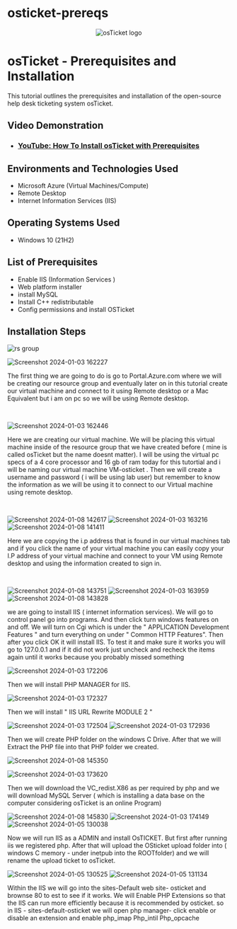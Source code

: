 # osticket-prereqs

<p align="center">
<img src="https://i.imgur.com/Clzj7Xs.png" alt="osTicket logo"/>
</p>

<h1>osTicket - Prerequisites and Installation</h1>
This tutorial outlines the prerequisites and installation of the open-source help desk ticketing system osTicket.<br />


<h2>Video Demonstration</h2>

- ### [YouTube: How To Install osTicket with Prerequisites](https://www.youtube.com)

<h2>Environments and Technologies Used</h2>

- Microsoft Azure (Virtual Machines/Compute)
- Remote Desktop
- Internet Information Services (IIS)

<h2>Operating Systems Used </h2>

- Windows 10</b> (21H2)

<h2>List of Prerequisites</h2>

- Enable IIS (Information Services )
- Web platform installer
- install MySQL
- Install C++ redistributable
- Config permissions and install OSTicket
<h2>Installation Steps</h2>

![rs group](https://github.com/kevonrochester/osticket-prereqs/assets/155024615/03493dc8-1c2c-426d-8dd0-35d390e39365)

![Screenshot 2024-01-03 162227](https://github.com/kevonrochester/osticket-prereqs/assets/155024615/51fa8f17-35f0-4a7a-93e6-aec302cf90c4)


The first thing we are going to do is go to Portal.Azure.com where we will be creating our resource group and eventually later on in this tutorial create our virtual machine and connect to it using Remote desktop or a Mac Equivalent but i am on pc so we will be using Remote desktop.
</p>
<br />

![Screenshot 2024-01-03 162446](https://github.com/kevonrochester/osticket-prereqs/assets/155024615/69644701-9546-44fd-9634-d36d2e3d4a44)

Here we are creating our virtual machine. We will be placing this virtual machine inside of the resource group that we have created before ( mine is called osTicket but the name doesnt matter). I will be using the virtual pc specs of a 4 core processor and 16 gb of ram today for this tutortial and i will be naming our virtual machine VM-osticket . Then we will create a username and password ( i will be using lab user) but remember to know the information as we will be using it to connect to our Virtual machine using remote desktop.
</p>
<br />

![Screenshot 2024-01-08 142617](https://github.com/kevonrochester/osticket-prereqs/assets/155024615/176a4c72-a973-4ae6-917a-550f19032bd8)
![Screenshot 2024-01-03 163216](https://github.com/kevonrochester/osticket-prereqs/assets/155024615/f67910a4-fee1-410f-982e-6bba01ee422b)
![Screenshot 2024-01-08 141411](https://github.com/kevonrochester/osticket-prereqs/assets/155024615/6e3983c5-b445-49d3-96aa-1fa460b33568)



Here we are copying the i.p address that is found in our virtual machines tab and if you click the name of your virtual machine you can easily copy your I.P address of your virtual machine and connect to your VM using Remote desktop and using the information 
created to sign in.
</p>
<br />

![Screenshot 2024-01-08 143751](https://github.com/kevonrochester/osticket-prereqs/assets/155024615/93b20141-d32b-47da-a190-59412bfaea8d)
![Screenshot 2024-01-03 163959](https://github.com/kevonrochester/osticket-prereqs/assets/155024615/f4e39652-e6ee-4494-83ad-9084ce4b1d35)
![Screenshot 2024-01-08 143828](https://github.com/kevonrochester/osticket-prereqs/assets/155024615/d0643f87-79ac-4164-a04d-93b4e3d069d2)


we are going to install IIS ( internet information services). We will go to control panel go into programs. And then click turn windows features on and off. We will turn on Cgi which is under the " APPLICATION Development Features " and turn everything on under " Common HTTP Features". Then after you click OK it will install IIS.
To test it and make sure it works you will go to 127.0.0.1 and if it did not work just uncheck and recheck the items again until it works because you probably missed something


![Screenshot 2024-01-03 172206](https://github.com/kevonrochester/osticket-prereqs/assets/155024615/70174258-1033-4074-961e-5476d5fe875f)

Then we will install PHP MANAGER for IIS.

![Screenshot 2024-01-03 172327](https://github.com/kevonrochester/osticket-prereqs/assets/155024615/1dc64fe3-aa48-4fcc-9da2-ee90c89c9136)


Then we will install " IIS URL Rewrite MODULE 2 "

![Screenshot 2024-01-03 172504](https://github.com/kevonrochester/osticket-prereqs/assets/155024615/588e64c6-8562-40a2-9b2d-ac2c6550321f)
![Screenshot 2024-01-03 172936](https://github.com/kevonrochester/osticket-prereqs/assets/155024615/c34e9a08-d5a1-49c8-bb1a-ed9c9818886c)



Then we will create PHP folder on the windows C Drive. After that we will  Extract the PHP file into that PHP folder we created.

![Screenshot 2024-01-08 145350](https://github.com/kevonrochester/osticket-prereqs/assets/155024615/e4392bd3-4a79-4026-b8dc-7b1d1da0dbd4)

![Screenshot 2024-01-03 173620](https://github.com/kevonrochester/osticket-prereqs/assets/155024615/6d484968-700c-4901-975b-8f77d25795cc)


Then we will download the VC_redist.X86 as per required by php and  we will download MySQL Server ( which is installing a data base on the computer considering osTicket is an online Program)

![Screenshot 2024-01-08 145830](https://github.com/kevonrochester/osticket-prereqs/assets/155024615/d5da12e6-9136-41a3-85d4-eb1fbeb51c32)
![Screenshot 2024-01-03 174149](https://github.com/kevonrochester/osticket-prereqs/assets/155024615/61a1a2e5-cb91-4d11-98af-984d1e826c51)
![Screenshot 2024-01-05 130038](https://github.com/kevonrochester/osticket-prereqs/assets/155024615/1e2f1643-5662-4fe2-9b17-3b7ddfc6899e)


Now we will run IIS as a ADMIN and install OsTICKET. But first after running iis we registered php. After that will upload the OSticket upload folder into ( windows C memory - under inetpub into the ROOTfolder)
and we will rename the upload ticket to osTicket.


![Screenshot 2024-01-05 130525](https://github.com/kevonrochester/osticket-prereqs/assets/155024615/5add1766-dd50-468d-90e3-378c4dbef6bd)
![Screenshot 2024-01-05 131134](https://github.com/kevonrochester/osticket-prereqs/assets/155024615/8b8c70c6-cee2-4f8a-9c53-a14eb00aa215)


Within the IIS we will go into the sites-Default web site- osticket and brownse 80 to est to see if it works. We will Enable PHP Extensions so that the IIS can run more efficiently because it is recommended by osticket.
so in IIS - sites-default-osticket we will open php manager- click enable or disable an extension and enable php_imap Php_intil Php_opcache
